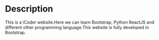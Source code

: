 # Description
This is a iCoder website.Here we can learn Bootstrap, Python ReactJS and different other programming language.This website is fully developed in Bootstrap.
